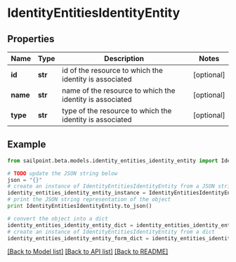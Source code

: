 # IdentityEntitiesIdentityEntity


## Properties

Name | Type | Description | Notes
------------ | ------------- | ------------- | -------------
**id** | **str** | id of the resource to which the identity is associated | [optional] 
**name** | **str** | name of the resource to which the identity is associated | [optional] 
**type** | **str** | type of the resource to which the identity is associated | [optional] 

## Example

```python
from sailpoint.beta.models.identity_entities_identity_entity import IdentityEntitiesIdentityEntity

# TODO update the JSON string below
json = "{}"
# create an instance of IdentityEntitiesIdentityEntity from a JSON string
identity_entities_identity_entity_instance = IdentityEntitiesIdentityEntity.from_json(json)
# print the JSON string representation of the object
print IdentityEntitiesIdentityEntity.to_json()

# convert the object into a dict
identity_entities_identity_entity_dict = identity_entities_identity_entity_instance.to_dict()
# create an instance of IdentityEntitiesIdentityEntity from a dict
identity_entities_identity_entity_form_dict = identity_entities_identity_entity.from_dict(identity_entities_identity_entity_dict)
```
[[Back to Model list]](../README.md#documentation-for-models) [[Back to API list]](../README.md#documentation-for-api-endpoints) [[Back to README]](../README.md)


